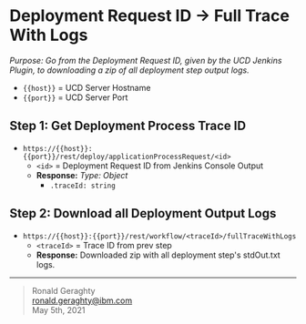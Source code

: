 # Deployment Request ID -> Full Trace With Logs
*Purpose: Go from the Deployment Request ID, given by the UCD Jenkins Plugin, to downloading a zip of all deployment step output logs.*

- `{{host}}` = UCD Server Hostname
- `{{port}}` = UCD Server Port

## Step 1: Get Deployment Process Trace ID 
- ```https://{{host}}:{{port}}/rest/deploy/applicationProcessRequest/<id>```
  - `<id>` = Deployment Request ID from Jenkins Console Output
  - **Response:** *Type: Object*
    - `.traceId: string`

## Step 2: Download all Deployment Output Logs
- ```https://{{host}}:{{port}}/rest/workflow/<traceId>/fullTraceWithLogs```
  - `<traceId>` = Trace ID from prev step
  - **Response:** Downloaded zip with all deployment step's stdOut.txt logs. 

---

> Ronald Geraghty<br/>
> ronald.geraghty@ibm.com<br/>
> May 5th, 2021